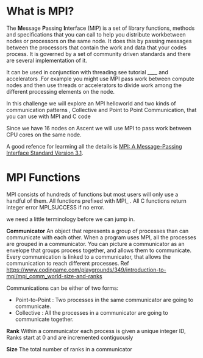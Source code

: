 # What is MPI? 

The **M**essage **P**assing **I**nterface (MIP) is a set of library functions, methods and specifications  that you can call to help you distribute workbetween nodes or processors on the same node.  It does this by passing messages between the processors that contain the work and data that your codes process. It is governed by a set of community driven standards and there are several implementation of it. 

It can be used in conjunction with threading see tutorial ____ and accelerators .For example you might use MPI pass work between compute nodes and then use threads or accelerators to divide work among the different processing elements on the node. 

In this challenge we will explore an MPI helloworld and two kinds of communication patterns , Collective and Point to Point Communication, that you can use with MPI and  C code

Since we have 16 nodes on Ascent we will use MPI to pass work between CPU cores on the same node. 

A good refence  for learming all the details is [MPI: A Message-Passing Interface Standard Version 3.1]( https://www.mpi-forum.org/docs/mpi-3.1/mpi31-report.pdf). 


# MPI Functions 

MPI consists of hundreds of functions but most users will only use a handful of them. 
All functions prefixed with MPI_ .
All  C functions return integer error MPI_SUCCESS if no error. 

we need a little terminology before we can jump in. 
 
**Communicator**  An object that represents a group of processes than can communicate with each other. 
When a program uses MPI, all the processes are grouped in a communicator. You can picture a communicator as an envelope that groups process together, and allows them to communicate. Every communication is linked to a communicator, that allows the  communication to reach different processes. 
Ref https://www.codingame.com/playgrounds/349/introduction-to-mpi/mpi_comm_world-size-and-ranks

Communications can be either of two forms: 
* Point-to-Point : Two processes in the same communicator are going to communicate.
* Collective : All the processes in a communicator are going to communicate together.

**Rank** Within a communicator each process is given a unique integer ID, Ranks start at 0 and are incremented contiguously

**Size** The total number of ranks in a communicator




